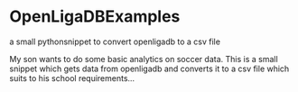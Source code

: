 # OpenLigaDBExamples
a small pythonsnippet to convert openligadb to a csv file

My son wants to do some basic analytics on soccer data. This is a small snippet which gets data from openligadb and converts it to a csv file which suits to his school requirements...
